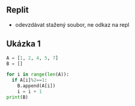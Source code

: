 ## Replit
- odevzdávat stažený soubor, ne odkaz na repl

## Ukázka 1

``` python
A = [1, 2, 4, 5, 7]
B = []

for i in range(len(A)):
  if A[i]%2==1:
    B.append(A[i])
    i = i + 1
print(B)

```

